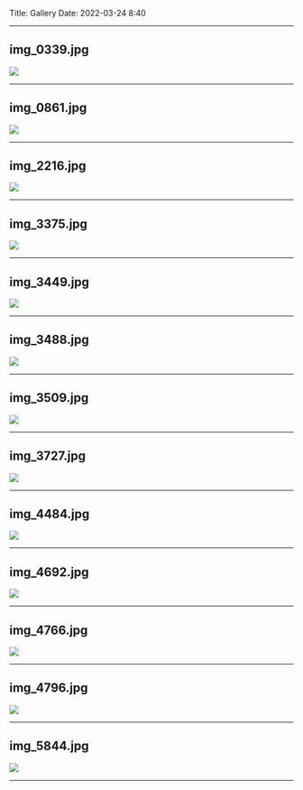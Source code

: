 Title: Gallery
Date: 2022-03-24 8:40

<hr />
<h2>img_0339.jpg</h2>
<picture>
    <source class="source-1" src="/images/img_0339.jpg"></source>
    <img class="image-process-example-pict" src="/images/img_0339.jpg"/>
</picture>
<br />
<hr />

<h2>img_0861.jpg</h2>
<picture>
    <source class="source-1" src="/images/img_0861.jpg"></source>
    <img class="image-process-example-pict" src="/images/img_0861.jpg"/>
</picture>
<br />
<hr />

<h2>img_2216.jpg</h2>
<picture>
    <source class="source-1" src="/images/img_2216.jpg"></source>
    <img class="image-process-example-pict" src="/images/img_2216.jpg"/>
</picture>
<br />
<hr />

<h2>img_3375.jpg</h2>
<picture>
    <source class="source-1" src="/images/img_3375.jpg"></source>
    <img class="image-process-example-pict" src="/images/img_3375.jpg"/>
</picture>
<br />
<hr />

<h2>img_3449.jpg</h2>
<picture>
    <source class="source-1" src="/images/img_3449.jpg"></source>
    <img class="image-process-example-pict" src="/images/img_3449.jpg"/>
</picture>
<br />
<hr />

<h2>img_3488.jpg</h2>
<picture>
    <source class="source-1" src="/images/img_3488.jpg"></source>
    <img class="image-process-example-pict" src="/images/img_3488.jpg"/>
</picture>
<br />
<hr />

<h2>img_3509.jpg</h2>
<picture>
    <source class="source-1" src="/images/img_3509.jpg"></source>
    <img class="image-process-example-pict" src="/images/img_3509.jpg"/>
</picture>
<br />
<hr />

<h2>img_3727.jpg</h2>
<picture>
    <source class="source-1" src="/images/img_3727.jpg"></source>
    <img class="image-process-example-pict" src="/images/img_3727.jpg"/>
</picture>
<br />
<hr />

<h2>img_4484.jpg</h2>
<picture>
    <source class="source-1" src="/images/img_4484.jpg"></source>
    <img class="image-process-example-pict" src="/images/img_4484.jpg"/>
</picture>
<br />
<hr />

<h2>img_4692.jpg</h2>
<picture>
    <source class="source-1" src="/images/img_4692.jpg"></source>
    <img class="image-process-example-pict" src="/images/img_4692.jpg"/>
</picture>
<br />
<hr />

<h2>img_4766.jpg</h2>
<picture>
    <source class="source-1" src="/images/img_4766.jpg"></source>
    <img class="image-process-example-pict" src="/images/img_4766.jpg"/>
</picture>
<br />
<hr />

<h2>img_4796.jpg</h2>
<picture>
    <source class="source-1" src="/images/img_4796.jpg"></source>
    <img class="image-process-example-pict" src="/images/img_4796.jpg"/>
</picture>
<br />
<hr />

<h2>img_5844.jpg</h2>
<picture>
    <source class="source-1" src="/images/img_5844.jpg"></source>
    <img class="image-process-example-pict" src="/images/img_5844.jpg"/>
</picture>
<br />
<hr />
